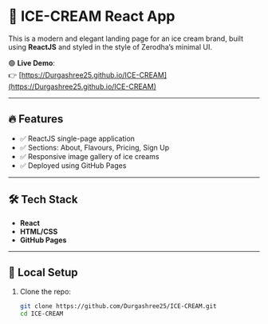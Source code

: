 # 🍦 ICE-CREAM React App

This is a modern and elegant landing page for an ice cream brand, built using **ReactJS** and styled in the style of Zerodha’s minimal UI.

🟢 **Live Demo**:  
👉 [https://Durgashree25.github.io/ICE-CREAM](https://Durgashree25.github.io/ICE-CREAM)

---

## 🔥 Features

- ✅ ReactJS single-page application
- ✅ Sections: About, Flavours, Pricing, Sign Up
- ✅ Responsive image gallery of ice creams
- ✅ Deployed using GitHub Pages

---

## 🛠 Tech Stack

- **React**
- **HTML/CSS**
- **GitHub Pages**

---

## 🚀 Local Setup

1. Clone the repo:

   ```bash
   git clone https://github.com/Durgashree25/ICE-CREAM.git
   cd ICE-CREAM
